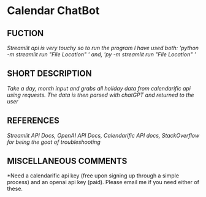 # Calendar ChatBot

## FUCTION
*Streamlit api is very touchy so to run the program I have used both:
'python -m streamlit run "File Location" ' and,
'py -m streamlit run "File Location" '*

## SHORT DESCRIPTION
*Take a day, month input and grabs all holiday data from calendarific api using requests. The data is then parsed with chatGPT and returned to the user*

## REFERENCES
*Streamlit API Docs, OpenAI API Docs, Calendarific API docs, StackOverflow for being the goat of troubleshooting*

## MISCELLANEOUS COMMENTS
*Need a calendarific api key (free upon signing up through a simple process) and an openai api key (paid). Please email me if you need either of these.